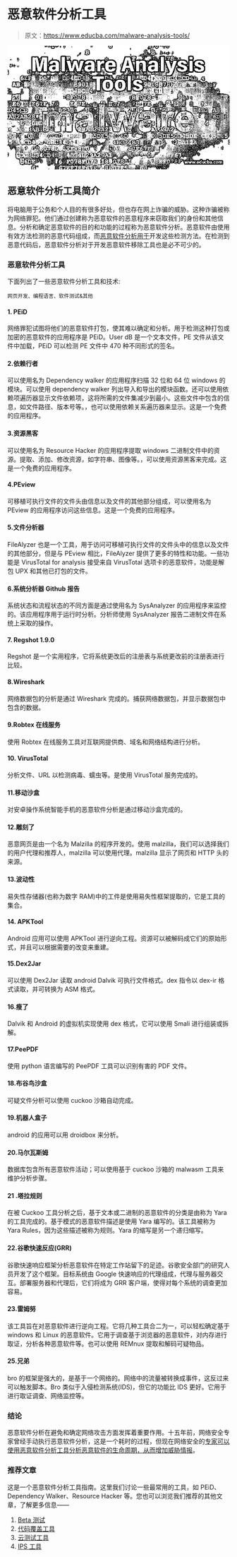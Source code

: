 # 恶意软件分析工具

> 原文：<https://www.educba.com/malware-analysis-tools/>

![Malware Analysis Tools](img/821237475ff9b879103f2590bd5cc9d7.png)



## 恶意软件分析工具简介

将电脑用于公务和个人目的有很多好处，但也存在网上诈骗的威胁。这种诈骗被称为网络罪犯。他们通过创建称为恶意软件的恶意程序来窃取我们的身份和其他信息。分析和确定恶意软件的目的和功能的过程称为恶意软件分析。恶意软件由使用有效方法检测的恶意代码组成，而[恶意软件分析用于](https://www.educba.com/malware-analysis/)开发这些检测方法。在检测到恶意代码后，恶意软件分析对于开发恶意软件移除工具也是必不可少的。

### 恶意软件分析工具

下面列出了一些恶意软件分析工具和技术:

<small>网页开发、编程语言、软件测试&其他</small>

#### 1\. PEiD

网络罪犯试图将他们的恶意软件打包，使其难以确定和分析。用于检测这种打包或加密的恶意软件的应用程序是 PEiD。User dB 是一个文本文件，PE 文件从该文件中加载，PEiD 可以检测 PE 文件中 470 种不同形式的签名。

#### 2.依赖行者

可以使用名为 Dependency walker 的应用程序扫描 32 位和 64 位 windows 的模块。可以使用 dependency walker 列出导入和导出的模块函数。还可以使用依赖项遍历器显示文件依赖项，这将所需的文件集减少到最小。这些文件中包含的信息，如文件路径、版本号等。，也可以使用依赖关系遍历器来显示。这是一个免费的应用程序。

#### 3.资源黑客

可以使用名为 Resource Hacker 的应用程序提取 windows 二进制文件中的资源。提取、添加、修改资源，如字符串、图像等。，可以使用资源黑客来完成。这是一个免费的应用程序。

#### 4.PEview

可移植可执行文件的文件头由信息以及文件的其他部分组成，可以使用名为 PEview 的应用程序访问这些信息。这是一个免费的应用程序。

#### 5.文件分析器

FileAlyzer 也是一个工具，用于访问可移植可执行文件的文件头中的信息以及文件的其他部分，但是与 PEview 相比，FileAlyzer 提供了更多的特性和功能。一些功能是 VirusTotal for analysis 接受来自 VirusTotal 选项卡的恶意软件，功能是解包 UPX 和其他已打包的文件。

#### 6.系统分析器 Github 报告

系统状态和流程状态的不同方面是通过使用名为 SysAnalyzer 的应用程序来监控的。该应用程序用于运行时分析。分析师使用 SysAnalyzer 报告二进制文件在系统上采取的操作。

#### 7\. Regshot 1.9.0

Regshot 是一个实用程序，它将系统更改后的注册表与系统更改前的注册表进行比较。

#### 8.Wireshark

网络数据包的分析是通过 Wireshark 完成的。捕获网络数据包，并显示数据包中包含的数据。

#### 9.Robtex 在线服务

使用 Robtex 在线服务工具对互联网提供商、域名和网络结构进行分析。

#### 10\. VirusTotal

分析文件、URL 以检测病毒、蠕虫等。是使用 VirusTotal 服务完成的。

#### 11.移动沙盒

对安卓操作系统智能手机的恶意软件分析是通过移动沙盒完成的。

#### 12.**雕刻了**

恶意网页是由一个名为 Malzilla 的程序开发的。使用 malzilla，我们可以选择我们的用户代理和推荐人，malzilla 可以使用代理。malzilla 显示了网页和 HTTP 头的来源。

#### 13.波动性

易失性存储器(也称为数字 RAM)中的工件是使用易失性框架提取的，它是工具的集合。

#### 14\. APKTool

Android 应用可以使用 APKTool 进行逆向工程。资源可以被解码成它们的原始形式，并且可以根据需要的改变来重建。

#### 15.Dex2Jar

可以使用 Dex2Jar 读取 android Dalvik 可执行文件格式。dex 指令以 dex-ir 格式读取，并可转换为 ASM 格式。

#### 16.瘦了

Dalvik 和 Android 的虚拟机实现使用 dex 格式，它可以使用 Smali 进行组装或拆解。

#### 17.PeePDF

使用 python 语言编写的 PeePDF 工具可以识别有害的 PDF 文件。

#### 18.布谷鸟沙盒

可疑文件分析可以使用 cuckoo 沙箱自动完成。

#### 19.机器人盒子

android 的应用可以用 droidbox 来分析。

#### 20.马尔瓦斯姆

数据库包含所有恶意软件活动；可以使用基于 cuckoo 沙箱的 malwasm 工具来维护分析步骤。

#### 21 .塔拉规则

在被 Cuckoo 工具分析之后，基于文本或二进制的恶意软件的分类是由称为 Yara 的工具完成的。基于模式的恶意软件描述是使用 Yara 编写的。该工具被称为 Yara Rules，因为这些描述被称为规则。Yara 的缩写是另一个递归缩写。

#### 22.谷歌快速反应(GRR)

谷歌快速响应框架分析恶意软件在特定工作站留下的足迹。谷歌安全部门的研究人员开发了这个框架。目标系统由 Google 快速响应的代理组成，代理与服务器交互。部署服务器和代理后，它们将成为 GRR 客户端，使得对每个系统的调查更加容易。

#### 23.雷姆努

该工具旨在对恶意软件进行逆向工程。它将几种工具合二为一，可以轻松确定基于 windows 和 Linux 的恶意软件。它用于调查基于浏览器的恶意软件，对内存进行取证，分析各种恶意软件等。也可以使用 REMnux 提取和解码可疑物品。

#### 25.兄弟

bro 的框架是强大的，是基于一个网络的。网络中的流量被转换成事件，这反过来可以触发脚本。Bro 类似于入侵检测系统(IDS)，但它的功能比 IDS 更好。它用于进行取证调查、网络监控等。

### 结论

恶意软件分析在避免和确定网络攻击方面发挥着重要作用。十五年前，网络安全专家曾经手动执行恶意软件分析，这是一个耗时的过程，但现在网络安全的[专家可以使用恶意软件分析工具分析恶意软件的生命周期，从而增加](https://www.educba.com/cybersecurity-basic/)[威胁情报](https://www.educba.com/threat-intelligence/)。

### 推荐文章

这是一个恶意软件分析工具指南。这里我们讨论一些最常用的工具，如 PEiD、Dependency Walker、Resource Hacker 等。您也可以浏览我们推荐的其他文章，了解更多信息——

1.  [Beta 测试](https://www.educba.com/beta-testing/)
2.  [代码覆盖工具](https://www.educba.com/code-coverage-tools/)
3.  [云测试工具](https://www.educba.com/cloud-testing-tools/)
4.  [IPS 工具](https://www.educba.com/ips-tools/)





